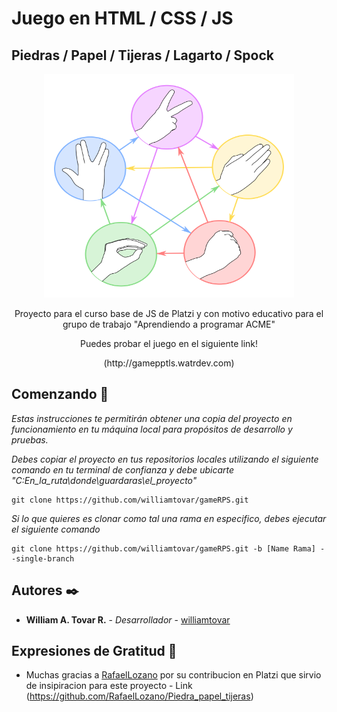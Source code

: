 # Juego en HTML / CSS / JS

## Piedras / Papel / Tijeras / Lagarto / Spock
<div align="center">
    <img src="./assets/rules_PPTLS.png" alt="" width="400" height="358" />
</div>
<p align="center">
Proyecto para el curso base de JS de Platzi y con motivo educativo para el grupo de trabajo "Aprendiendo a programar ACME"
</p>
<p align="center">
    Puedes probar el juego en el siguiente link!
</p>
<p align="center">
(http://gamepptls.watrdev.com)
</p>

## Comenzando 🚀

_Estas instrucciones te permitirán obtener una copia del proyecto en funcionamiento en tu máquina local para propósitos de desarrollo y pruebas._

_Debes copiar el proyecto en tus repositorios locales utilizando el siguiente comando en tu terminal de confianza y debe ubicarte_
_"C\:En_la_ruta\donde\guardaras\el_proyecto\"_

```
git clone https://github.com/williamtovar/gameRPS.git
```

_Si lo que quieres es clonar como tal una rama en especifico, debes ejecutar el siguiente comando_

```
git clone https://github.com/williamtovar/gameRPS.git -b [Name Rama] --single-branch
```

## Autores ✒️

* **William A. Tovar R.** - *Desarrollador* - [williamtovar](https://github.com/williamtovar)

## Expresiones de Gratitud 🎁

* Muchas gracias a [RafaelLozano](https://github.com/RafaelLozano) por su contribucion en Platzi que sirvio de insipiracion para este proyecto - Link (https://github.com/RafaelLozano/Piedra_papel_tijeras)
